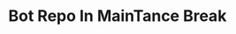 # Bot Repo In MainTance Break

<!-- ## All Uploader Bot

Modifird Version Of [Url-Uploader-TG](https://github.com/kalanakt/Url-Uploader-TG)

## Features

* Upload [YouTube-dl Supported Links](https://ytdl-org.github.io/youtube-dl/supportedsites.html) to Telegram.

* Upload HTTP/HTTPS as File/Video to Telegram.

* Upload zee5, sony.live, voot and much more 😋

* Broadcast message, check total users

* Permanent thumbnail Support

## Deploy To Heroku

[![Deploy](https://www.herokucdn.com/deploy/button.svg)](https://www.heroku.com/deploy?template=https://github.com/kalanakt/All-Url-Uploader)

## Succsus Url
   **[All Url Uploader Bot](https://t.me/All_Url_Uploader_Bot)**
   
## TG Bots Updates
   **[Bot Universe](https://t.me/TMWAD)**

## Credits, and Thanks to

- [@SpEcHlDe](https://t.me/ThankTelegram) for his [AnyDLBot](https://telegram.dog/AnyDLBot)
- [Dan Tès](https://t.me/haskell) for his [Pyrogram Library](https://github.com/pyrogram/pyrogram)
- [Yoily](https://t.me/YoilyL) for his [UploaditBot](https://telegram.dog/UploaditBot)
- [@AbirHasan2005](https://t.me/AbirHasan2005) for his [database.py](https://github.com/AbirHasan2005/VideoCompress/blob/main/bot/database/database.py)
- [@DC4_WARRIOR](https://t.me/Space_X_bots)
- [@xgorn](https://t.me/xgorn)-->
